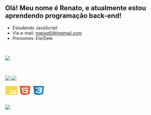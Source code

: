 ## Olá! Meu nome é Renato, e atualmente estou aprendendo programação back-end!

- Estudando JavaScript
- Via e-mail: rpeixot0@hotmail.com
- Pronomes: Ele/Dele
## 
<div>
<!--   <img height="120em" src="https://github-readme-stats.vercel.app/api?username=rpeixot0&show_icons=true&theme=dark#gh-dark-mode-only"> </br> -->
 </br> 
  <img align="center" height="120em"  src="https://github-readme-stats.vercel.app/api/top-langs/?username=rpeixot0&size_weight=0.5&count_weight=0.5"> </br></br>
</div>

## 

<div>
  <a href="https://open.spotify.com/user/22rmryke6akv5esno7mb7vtza?si=39f8d74f9c614e06">
  <img align="center" src="https://img.shields.io/badge/Spotify-1ED760?&style=for-the-badge&logo=spotify&logoColor=white"> </a> 
 
  <a href='https://steamcommunity.com/id/Peixotos/'>
  <img align="center" src='https://img.shields.io/badge/Steam-000000?style=for-the-badge&logo=steam&logoColor=white'> </a> </br> </br>
  <img align="center" alt="Js" height="30" width="40" src="https://raw.githubusercontent.com/devicons/devicon/master/icons/javascript/javascript-plain.svg">
  <img align="center" alt="HTML" height="30" width="40" src="https://raw.githubusercontent.com/devicons/devicon/master/icons/html5/html5-original.svg">
  <img align="center" alt="CSS" height="30" width="40" src="https://raw.githubusercontent.com/devicons/devicon/master/icons/css3/css3-original.svg"></br></br>
  
  ![](https://komarev.com/ghpvc/?username=rpeixot0&color=blue&style=flat-square&label=PROFILE+VIEWS)
</div> 

## 

